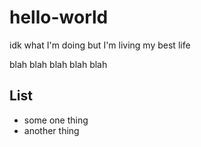 # hello-world

idk what I'm doing but I'm living my best life

blah blah blah blah blah

## List

- some one thing
- another thing
